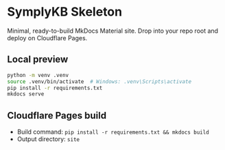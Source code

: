 # SymplyKB Skeleton

Minimal, ready-to-build MkDocs Material site. Drop into your repo root and deploy on Cloudflare Pages.

## Local preview

```bash
python -m venv .venv
source .venv/bin/activate  # Windows: .venv\Scripts\activate
pip install -r requirements.txt
mkdocs serve
```

## Cloudflare Pages build

- Build command: `pip install -r requirements.txt && mkdocs build`
- Output directory: `site`
